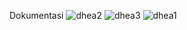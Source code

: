 Dokumentasi
![dhea2](https://github.com/listiadhea/user-manangement-skck/assets/95277099/0530371b-5f79-4740-8193-fe4693e2c278)
![dhea3](https://github.com/listiadhea/user-manangement-skck/assets/95277099/29f0a33c-ee8e-4f05-8f1c-8b4befb234a5)
![dhea1](https://github.com/listiadhea/user-manangement-skck/assets/95277099/3f2e18f9-1f21-4afa-855c-d34ef852d649)
